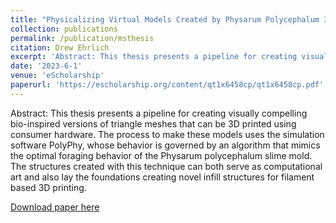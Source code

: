 ```yaml
---
title: "Physicalizing Virtual Models Created by Physarum Polycephalum 3D Simulation"
collection: publications
permalink: /publication/msthesis
citation: Drew Ehrlich
excerpt: 'Abstract: This thesis presents a pipeline for creating visually compelling bio-inspired versions of triangle meshes that can be 3D printed using consumer hardware. The process to make these models uses the simulation software PolyPhy, whose behavior is governed by an algorithm that mimics the optimal foraging behavior of the Physarum polycephalum slime mold. The structures created with this technique can both serve as computational art and also lay the foundations creating novel infill structures for filament based 3D printing.'
date: '2023-6-1'
venue: 'eScholarship'
paperurl: 'https://escholarship.org/content/qt1x6458cp/qt1x6458cp.pdf'
---
```

Abstract: This thesis presents a pipeline for creating visually compelling bio-inspired versions of triangle meshes that can be 3D printed using consumer hardware. The process to make these models uses the simulation software PolyPhy, whose behavior is governed by an algorithm that mimics the optimal foraging behavior of the Physarum polycephalum slime mold. The structures created with this technique can both serve as computational art and also lay the foundations creating novel infill structures for filament based 3D printing.

[Download paper here](https://escholarship.org/content/qt1x6458cp/qt1x6458cp.pdf)

